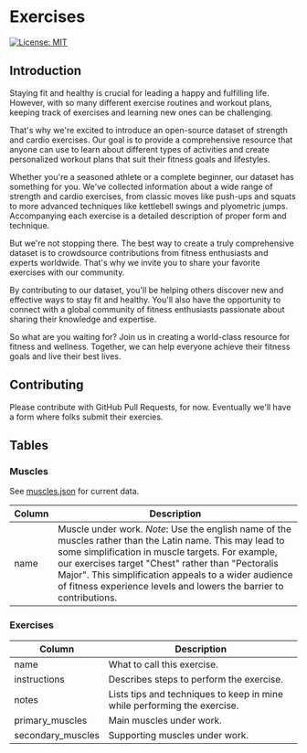 # Exercises

[![License: MIT](https://img.shields.io/badge/License-MIT-yellow.svg)](https://opensource.org/licenses/MIT)

## Introduction

Staying fit and healthy is crucial for leading a happy and fulfilling life. However, with so many different exercise routines and workout plans, keeping track of exercises and learning new ones can be challenging.

That's why we're excited to introduce an open-source dataset of strength and cardio exercises. Our goal is to provide a comprehensive resource that anyone can use to learn about different types of activities and create personalized workout plans that suit their fitness goals and lifestyles.

Whether you're a seasoned athlete or a complete beginner, our dataset has something for you. We've collected information about a wide range of strength and cardio exercises, from classic moves like push-ups and squats to more advanced techniques like kettlebell swings and plyometric jumps. Accompanying each exercise is a detailed description of proper form and technique.

But we're not stopping there. The best way to create a truly comprehensive dataset is to crowdsource contributions from fitness enthusiasts and experts worldwide. That's why we invite you to share your favorite exercises with our community.

By contributing to our dataset, you'll be helping others discover new and effective ways to stay fit and healthy. You'll also have the opportunity to connect with a global community of fitness enthusiasts passionate about sharing their knowledge and expertise.

So what are you waiting for? Join us in creating a world-class resource for fitness and wellness. Together, we can help everyone achieve their fitness goals and live their best lives.

## Contributing

Please contribute with GitHub Pull Requests, for now. Eventually we'll have a form where folks submit their exercies.

## Tables

### Muscles

See [muscles.json](./muscles.json) for current data.

| Column | Description |
| --- | --- |
| name | Muscle under work. _Note_: Use the english name of the muscles rather than the Latin name. This may lead to some simplification in muscle targets. For example, our exercises target "Chest" rather than "Pectoralis Major". This simplification appeals to a wider audience of fitness experience levels and lowers the barrier to contributions.  |

### Exercises

| Column | Description |
| --- | --- |
| name | What to call this exercise. |
| instructions | Describes steps to perform the exercise. |
| notes | Lists tips and techniques to keep in mine while performing the exercise.  |
| primary_muscles | Main muscles under work. |
| secondary_muscles | Supporting muscles under work. |
